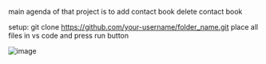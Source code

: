 main agenda of that project is to add contact book delete contact book

setup:
git clone https://github.com/your-username/folder_name.git
place all files in vs code and press run button

![image](https://github.com/runtime-error786/contact_book_oop_project/assets/123109871/b2df1af7-b514-43fb-ad2f-3f0f1da15d3d)
